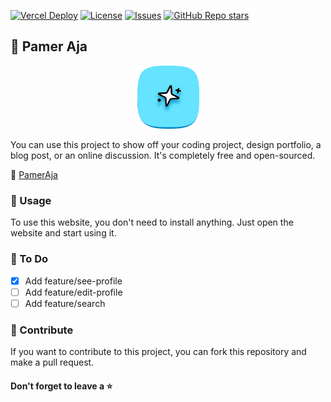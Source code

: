 [![Vercel Deploy](https://deploy-badge.vercel.app/vercel/pameraja)](https://pameraja.vercel.app)
[![License](https://img.shields.io/github/license/msafdev/pameraja)](https://github.com/msafdev/pameraja/blob/main/LICENSE.txt)
[![Issues](https://img.shields.io/github/issues/msafdev/pameraja)](https://github.com/msafdev/pameraja/issues)
[![GitHub Repo stars](https://img.shields.io/github/stars/msafdev/pameraja?style=flat&color=yellow)](https://github.com/msafdev/pameraja/stargazers)

## 🔮 Pamer Aja

<div align="center">
  <img src="https://raw.githubusercontent.com/msafdev/pameraja/26b540d149d2c405a593027806b7fbddc9dea3cd/public/icon.svg" alt="Pamer Aja Logo" width="100" />
</div>

You can use this project to show off your coding project, design portfolio, a blog post, or an online discussion. It's completely free and open-sourced. 

🔗 [PamerAja](https://pameraja.vercel.app)

### 🚀 Usage

To use this website, you don't need to install anything. Just open the website and start using it.

### 🚦 To Do

- [x] Add feature/see-profile
- [ ] Add feature/edit-profile
- [ ] Add feature/search

### 📝 Contribute

If you want to contribute to this project, you can fork this repository and make a pull request.

#### Don't forget to leave a ⭐️
